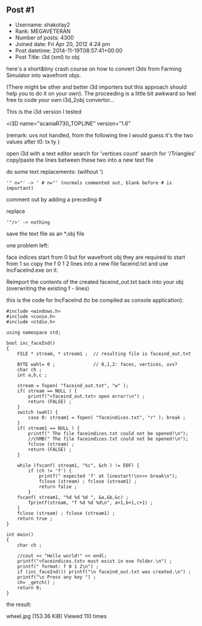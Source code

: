 ## Post #1
- Username: shakotay2
- Rank: MEGAVETERAN
- Number of posts: 4300
- Joined date: Fri Apr 20, 2012 4:24 pm
- Post datetime: 2014-11-19T08:57:41+00:00
- Post Title: i3d (xml) to obj

here's a short&tiny crash course on
how to convert i3ds from Farming Simulator into wavefront objs.

(There might be other and better i3d importers but this approach should help you to do it on your own).
The proceeding is a little bit awkward so feel free to code your own i3d_2obj convertor...  

This is the i3d version I tested
<?xml version="1.0" encoding="iso-8859-1"?>
<i3D name="scaniaR730_TOPLINE" version="1.6" 

(remark: uvs not handled, from the following line I would guess it's the two values after t0: tx ty
<v p="-0.158791 0.180895 -0.00998497" n="0 1.07405e-007 -1" t0="0.538085 0.65077"/>)

open i3d with a text editor
search for 'vertices count'
search for '/Triangles'
copy/paste the lines between these two into a new text file

do some text replacements: (without ')

```
'" n="' -> ' # n="' (normals commented out, blank before # is important)
```

comment out
      </Vertices>
      <Triangles count="2104">
by adding a preceding #

replace

```
'"/>' -> nothing
```

save the text file as an *.obj file

one problem left:

face indices start from 0 but for wavefront obj they are required to start from 1 
so copy the f 0 1 2 lines into a new file faceind.txt and use IncFaceInd.exe on it.

Reimport the contents of the created faceind_out.txt back into your obj (overwriting the existing f - lines)

this is the code for IncFaceInd (to be compiled as console application):

```
#include <windows.h>
#include <conio.h>
#include <stdio.h>

using namespace std;

bool inc_faceInd()
{
	FILE * stream, * stream1 ;  // resulting file is faceind_out.txt

	BYTE wahl= 0 ;		        // 0,1,2: faces, vertices, uvs?
	char ch ;
	int a,b,c ;

    stream = fopen( "faceind_out.txt", "w" );
    if( stream == NULL ) {
        printf("<faceind_out.txt> open error!\n") ;
        return (FALSE) ;
    }
	switch (wahl) {
		case 0: stream1 = fopen( "faceindices.txt", "r" ); break ;
	}
	if( stream1 == NULL ) {
		printf(" The file faceindices.txt could not be opened!\n");
		//chMB(" The file faceindices.txt could not be opened!\n");
		fclose (stream) ;
		return (FALSE) ;
	}

	while (fscanf( stream1, "%c", &ch ) != EOF)	{
        if (ch != 'f') {
            printf(" expected 'f' at linestart!\n>>> break\n");
            fclose (stream) ; fclose (stream1) ;
            return false ;
        }
	fscanf( stream1, "%d %d %d ", &a,&b,&c) ;
        fprintf(stream, "f %d %d %d\n", a+1,b+1,c+1) ;
	}
	fclose (stream) ; fclose (stream1) ;
	return true ;
}

int main()
{
    char ch ;

    //cout << "Hello world!" << endl;
    printf("<faceindices.txt> must exist in exe folder.\n") ;
    printf(" format: f 0 1 2\n") ;
    if (inc_faceInd()) printf("\n faceind_out.txt was created.\n") ;
    printf("\n Press any key ") ;
    ch= _getch() ;
    return 0;
}
```


the result:



wheel.jpg (153.36 KiB) Viewed 110 times
